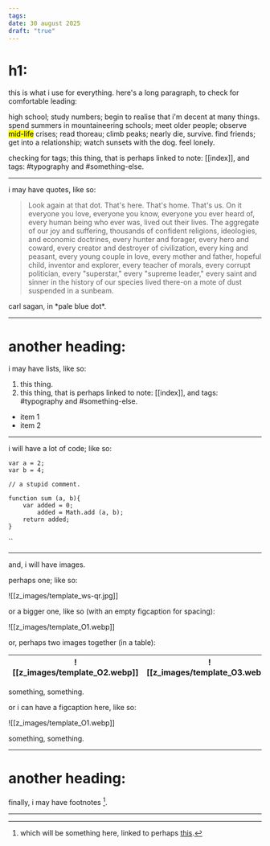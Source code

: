 ```yaml
---
tags:
date: 30 august 2025
draft: "true"
---
```

# h1: 
this is what i use for everything.  here's a long paragraph, to check for comfortable leading: 

high school; study numbers; begin to realise that i'm decent at many things. spend summers in mountaineering schools; meet older people; observe <mark>mid-life</mark> crises; read thoreau; climb peaks; nearly die, survive. find friends; get into a relationship; watch sunsets with the dog. feel lonely. 

checking for tags; this thing, that is perhaps linked to note: [[index]], and tags: #typography and #something-else. 

---

i may have quotes, like so: 

> Look again at that dot. That's here. That's home. That's us. On it everyone you love, everyone you know, everyone you ever heard of, every human being who ever was, lived out their lives. The aggregate of our joy and suffering, thousands of confident religions, ideologies, and economic doctrines, every hunter and forager, every hero and coward, every creator and destroyer of civilization, every king and peasant, every young couple in love, every mother and father, hopeful child, inventor and explorer, every teacher of morals, every corrupt politician, every "superstar," every "supreme leader," every saint and sinner in the history of our species lived there-on a mote of dust suspended in a sunbeam.

<figcaption>carl sagan, in *pale blue dot*. </figcaption>

---
# another heading: 
i may have lists, like so: 

1. this thing. 
2. this thing, that is perhaps linked to note: [[index]], and tags: #typography and #something-else. 

- item 1
- item 2

---

i will have a lot of code; like so: 

```
var a = 2; 
var b = 4; 

// a stupid comment.

function sum (a, b){
	var added = 0; 
		added = Math.add (a, b); 
	return added; 
}
```
``

---

and, i will have images. 

perhaps one; like so: 

![[z_images/template_ws-qr.jpg]]
<figcaption></figcaption>

or a bigger one, like so (with an empty figcaption for spacing): 

![[z_images/template_O1.webp]]
<figcaption></figcaption>

or, perhaps two images together (in a table): 

| ![[z_images/template_O2.webp]] | ![[z_images/template_O3.webp]] |
| ---------------------------- | ---------------------------- |
<figcaption>something, something.</figcaption> 

or i can have a figcaption here, like so: 

![[z_images/template_O1.webp]]<figcaption>something, something.</figcaption>

---
# another heading:
finally, i may have footnotes [^1]. 

---

[^1]: which will be something here, linked to perhaps [this](https://arjunmakesthings.github.io).
